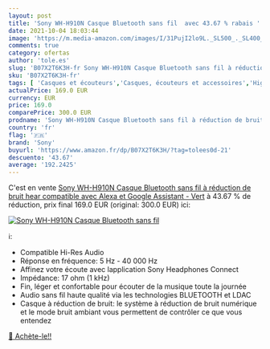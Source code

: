 ```yaml
---
layout: post
title: 'Sony WH-H910N Casque Bluetooth sans fil  avec 43.67 % rabais '
date: 2021-10-04 18:03:44
image: 'https://m.media-amazon.com/images/I/31PujI2lo9L._SL500_._SL400_.jpg'
comments: true
category: ofertas
author: 'tole.es'
slug: 'B07X2T6K3H-fr Sony WH-H910N Casque Bluetooth sans fil à réduction de...'
sku: 'B07X2T6K3H-fr'
tags: [ 'Casques et écouteurs','Casques, écouteurs et accessoires','High-Tech','sony', ]
actualPrice: 169.0 EUR
currency: EUR
price: 169.0
comparePrice: 300.0 EUR
prodname: 'Sony WH-H910N Casque Bluetooth sans fil à réduction de bruit hear compatible avec Alexa et Google Assistant - Vert'
country: 'fr'
flag: '🇫🇷'
brand: 'Sony'
buyurl: 'https://www.amazon.fr/dp/B07X2T6K3H/?tag=tolees0d-21'
descuento: '43.67'
average: '192.2425'
---
```


C'est en vente [Sony WH-H910N Casque Bluetooth sans fil à réduction de bruit hear compatible avec Alexa et Google Assistant - Vert](https://www.amazon.fr/dp/B07X2T6K3H/?tag=tolees0d-21)  à  43.67 % de réduction, prix final  169.0 EUR (original: 300.0 EUR) ici:

[![Sony WH-H910N Casque Bluetooth sans fil ](https://m.media-amazon.com/images/I/31PujI2lo9L._SL500_._SL400_.jpg)](https://www.amazon.fr/dp/B07X2T6K3H/?tag=tolees0d-21)

ℹ️:

- Compatible Hi-Res Audio
- Réponse en fréquence: 5 Hz - 40 000 Hz
- Affinez votre écoute avec lapplication Sony Headphones Connect
- Impédance: 17 ohm (1 kHz)
- Fin, léger et confortable pour écouter de la musique toute la journée
- Audio sans fil haute qualité via les technologies BLUETOOTH et LDAC
- Casque à réduction de bruit: le système à réduction de bruit numérique et le mode bruit ambiant vous permettent de contrôler ce que vous entendez

[🛒 Achète-le!!](https://www.amazon.fr/dp/B07X2T6K3H/?tag=tolees0d-21)
